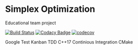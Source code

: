 # Simplex Optimization

Educational team project

[![Build Status](https://travis-ci.org/Tomek52/SimplexOptimization.svg?branch=master)](https://travis-ci.org/Tomek52/SimplexOptimization)
[![Codacy Badge](https://api.codacy.com/project/badge/Grade/fc49c6af864a411f93ae7aa61a2f7d72)](https://www.codacy.com/manual/Tomek52/SimplexOptimization?utm_source=github.com&amp;utm_medium=referral&amp;utm_content=Tomek52/SimplexOptimization&amp;utm_campaign=Badge_Grade)
[![codecov](https://codecov.io/gh/Tomek52/SimplexOptimization/branch/master/graph/badge.svg)](https://codecov.io/gh/Tomek52/SimplexOptimization)

Google Test
Kanban
TDD
C++17
Continious Integration
CMake
